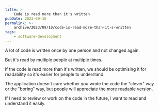 ```yaml
---
title: >
    Code is read more than it's written
pubDate: 2023-09-10
permalink: >-
    archive/2023/09/10/code-is-read-more-than-it-s-written
tags:
    - software-development
---
```


A lot of code is written once by one person and not changed again.

But it's read by multiple people at multiple times.

If the code is read more than it's written, we should be optimising it for readability so it's easier for people to understand.

The application doesn't care whether you wrote the code the "clever" way or the "boring" way, but people will appreciate the more readable version.

If I need to review or work on the code in the future, I want to read and understand it easily.
